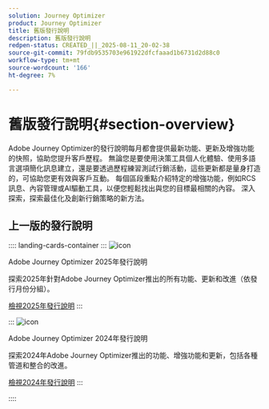 ```yaml
---
solution: Journey Optimizer
product: Journey Optimizer
title: 舊版發行說明
description: 舊版發行說明
redpen-status: CREATED_||_2025-08-11_20-02-38
source-git-commit: 79fdb9535703e961922dfcfaaad1b6731d2d88c0
workflow-type: tm+mt
source-wordcount: '166'
ht-degree: 7%

---
```



# 舊版發行說明{#section-overview}

Adobe Journey Optimizer的發行說明每月都會提供最新功能、更新及增強功能的快照，協助您提升客戶歷程。 無論您是要使用決策工具個人化體驗、使用多語言選項簡化訊息建立，還是要透過歷程練習測試行銷活動，這些更新都是量身打造的，可協助您更有效與客戶互動。 每個區段重點介紹特定的增強功能，例如RCS訊息、內容管理或AI驅動工具，以便您輕鬆找出與您的目標最相關的內容。 深入探索，探索最佳化及創新行銷策略的新方法。

## 上一版的發行說明

:::: landing-cards-container
:::
![icon](https://cdn.experienceleague.adobe.com/icons/list-check.svg)

Adobe Journey Optimizer 2025年發行說明

探索2025年針對Adobe Journey Optimizer推出的所有功能、更新和改進（依發行月份分組）。

[檢視2025年發行說明](../using/rn/release-notes-2025.md)
:::

:::
![icon](https://cdn.experienceleague.adobe.com/icons/list-check.svg)

Adobe Journey Optimizer 2024年發行說明

探索2024年Adobe Journey Optimizer推出的功能、增強功能和更新，包括各種管道和整合的改進。

[檢視2024年發行說明](../using/rn/release-notes-2024.md)
:::

::::
